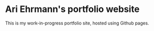 # Ari Ehrmann's portfolio website

This is my work-in-progress portfolio site, hosted using Github pages.
